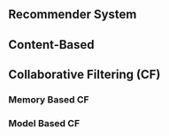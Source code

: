 Recommender System
---

## Content-Based

## Collaborative Filtering (CF)

### Memory Based CF

### Model Based CF


